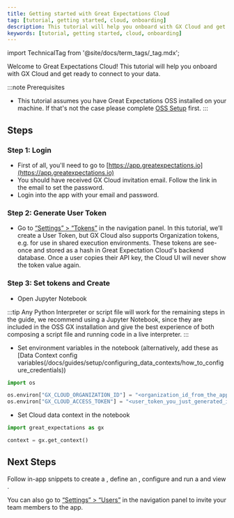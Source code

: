```yaml
---
title: Getting started with Great Expectations Cloud
tag: [tutorial, getting started, cloud, onboarding]
description: This tutorial will help you onboard with GX Cloud and get ready to connect to your data.
keywords: [tutorial, getting started, cloud, onboarding]
---
```


import TechnicalTag from '@site/docs/term_tags/_tag.mdx';

Welcome to Great Expectations Cloud! This tutorial will help you onboard with GX Cloud and get ready to connect to your data.

:::note Prerequisites
- This tutorial assumes you have Great Expectations OSS installed on your machine. If that's not the case please complete [OSS Setup](/docs/guides/setup/installation/local) first.
:::

## Steps

### Step 1: Login

- First of all, you'll need to go to [https://app.greatexpectations.io](https://app.greatexpectations.io)
- You should have received GX Cloud invitation email. Follow the link in the email to set the password.
- Login into the app with your email and password.

### Step 2: Generate User Token

- Go to [“Settings” > “Tokens”](https://app.greatexpectations.io/tokens) in the navigation panel. In this tutorial, we’ll create a User Token, but GX Cloud also supports Organization tokens, e.g. for use in shared execution environments. These tokens are see-once and stored as a hash in Great Expectation Cloud's backend database. Once a user copies their API key, the Cloud UI will never show the token value again.

### Step 3: Set tokens and Create <TechnicalTag tag="data_context" text="Data Context"/>

- Open Jupyter Notebook

:::tip
Any Python Interpreter or script file will work for the remaining steps in the guide, we recommend using a Jupyter Notebook, since they are included in the OSS GX installation and give the best experience of both composing a script file and running code in a live interpreter.
:::

- Set environment variables in the notebook (alternatively, add these as [Data Context config variables(/docs/guides/setup/configuring_data_contexts/how_to_configure_credentials))

```python
import os

os.environ["GX_CLOUD_ORGANIZATION_ID"] = "<organization_id_from_the_app>"
os.environ["GX_CLOUD_ACCESS_TOKEN"] = "<user_token_you_just_generated_in_the_app>"
```

- Set Cloud data context in the notebook

```python
import great_expectations as gx

context = gx.get_context()
```

## Next Steps

Follow in-app snippets to create a <TechnicalTag tag="datasource" text="Datasource"/>, define an <TechnicalTag tag="expectation_suite" text="Expectation Suite"/>, configure and run a <TechnicalTag tag="checkpoint" text="Checkpoint"/> and view <TechnicalTag tag="validation_result" text="Validation Results"/>.

You can also go to [“Settings” > “Users”](https://app.greatexpectations.io/users) in the navigation panel to invite your team members to the app.
